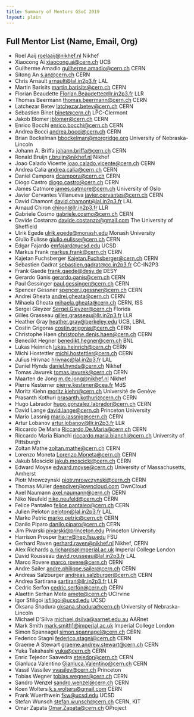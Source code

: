 ```yaml
---
title: Summary of Mentors GSoC 2019
layout: plain
---
```


## Full Mentor List (Name, Email, Org)	

* Roel Aaij [roelaaij@nikhef.nl](mailto:roelaaij@nikhef.nl) Nikhef
* Xiaocong Ai [xiaocong.ai@cern.ch](mailto:xiaocong.ai@cern.ch) UCB
* Guilherme Amadio [guilherme.amadio@cern.ch](mailto:guilherme.amadio@cern.ch) CERN
* Sitong An [s.an@cern.ch](mailto:s.an@cern.ch) CERN
* Chris Arnault [arnault@lal.in2p3.fr](mailto:arnault@lal.in2p3.fr) LAL
* Martin Barisits [martin.barisits@cern.ch](mailto:martin.barisits@cern.ch) CERN
* Florian Beaudette [Florian.Beaudette@llr.in2p3.fr](mailto:Florian.Beaudette@llr.in2p3.fr) LLR
* Thomas Beermann [thomas.beermann@cern.ch](mailto:thomas.beermann@cern.ch) CERN
* Latchezar Betev [latchezar.betev@cern.ch](mailto:latchezar.betev@cern.ch) CERN
* Sebastien Binet [binet@cern.ch](mailto:binet@cern.ch) LPC-Clermont
* Jakob Blomer [jblomer@cern.ch](mailto:jblomer@cern.ch) CERN
* Enrico Bocchi [enrico.bocchi@cern.ch](mailto:enrico.bocchi@cern.ch) CERN
* Andrea Bocci [andrea.bocci@cern.ch](mailto:andrea.bocci@cern.ch) CERN
* Brian Bockelman [bbockelman@morgridge.org](mailto:bbockelman@morgridge.org) University of Nebraska-Lincoln
* Johann A. Briffa [johann.briffa@cern.ch](mailto:johann.briffa@cern.ch) CERN
* Ronald Bruijn [r.bruijn@nikhef.nl](mailto:r.bruijn@nikhef.nl) Nikhef
* Joao Calado Vicente [joao.calado.vicente@cern.ch](mailto:joao.calado.vicente@cern.ch) CERN
* Andrea Calia [andrea.calia@cern.ch](mailto:andrea.calia@cern.ch) CERN
* Daniel Campora [dcampora@cern.ch](mailto:dcampora@cern.ch) CERN
* Diogo Castro [diogo.castro@cern.ch](mailto:diogo.castro@cern.ch) CERN
* James Catmore [james.catmore@cern.ch](mailto:james.catmore@cern.ch) University of Oslo
* Javier Cervantes Villanueva [javier.cervantes@cern.ch](mailto:javier.cervantes@cern.ch) CERN
* David Chamont [david.chamont@lal.in2p3.fr](mailto:david.chamont@lal.in2p3.fr) LAL
* Arnaud Chiron [chiron@llr.in2p3.fr](mailto:chiron@llr.in2p3.fr) LLR
* Gabriele Cosmo [gabriele.cosmo@cern.ch](mailto:gabriele.cosmo@cern.ch) CERN
* Davide Costanzo [davide.costanzo@gmail.com](mailto:davide.costanzo@gmail.com) The University of Sheffield
* Ulrik Egede [ulrik.egede@monash.edu](mailto:ulrik.egede@monash.edu) Monash University
* Giulio Eulisse [giulio.eulisse@cern.ch](mailto:giulio.eulisse@cern.ch) CERN
* Edgar Fajardo [emfajard@ucsd.edu](mailto:emfajard@ucsd.edu) UCSD
* Markus Frank [markus.frank@cern.ch](mailto:markus.frank@cern.ch) CERN
* Kajetan Fuchsberger [Kajetan.Fuchsberger@cern.ch](mailto:Kajetan.Fuchsberger@cern.ch) CERN
* Sebastien Gadrat [sebastien.gadrat@cc.in2p3.fr](mailto:sebastien.gadrat@cc.in2p3.fr) CC-IN2P3
* Frank Gaede <frank.gaede@desy.de> DESY
* Gerardo Ganis [gerardo.ganis@cern.ch](mailto:gerardo.ganis@cern.ch) CERN
* Paul Gessinger [paul.gessinger@cern.ch](mailto:paul.gessinger@cern.ch) CERN
* Spencer Gessner [spencer.j.gessner@cern.ch](mailto:spencer.j.gessner@cern.ch) CERN
* Andrei Gheata [andrei.gheata@cern.ch](mailto:andrei.gheata@cern.ch) CERN
* Mihaela Gheata [mihaela.gheata@cern.ch](mailto:mihaela.gheata@cern.ch) CERN, ISS
* Sergei Gleyzer [Sergei.Gleyzer@cern.ch](mailto:Sergei.Gleyzer@cern.ch) Florida
* Gilles Grasseau [gilles.grasseau@llr.in2p3.fr](mailto:gilles.grasseau@llr.in2p3.fr) LLR
* Heather Gray [heather.gray@berkeley.edu](mailto:heather.gray@berkeley.edu) UCB, LBNL
* Costin Grigoras [costin.grigoras@cern.ch](mailto:costin.grigoras@cern.ch) CERN
* Christophe Haen [christophe.denis.haen@cern.ch](mailto:christophe.denis.haen@cern.ch) CERN
* Benedikt Hegner <benedikt.hegner@cern.ch> BNL
* Lukas Heinrich [lukas.heinrich@cern.ch](mailto:lukas.heinrich@cern.ch) CERN
* Michi Hostettler [michi.hostettler@cern.ch](mailto:michi.hostettler@cern.ch) CERN
* Julius Hrivnac [hrivnac@lal.in2p3.fr](mailto:hrivnac@lal.in2p3.fr) LAL
* Daniel Hynds [daniel.hynds@cern.ch](mailto:daniel.hynds@cern.ch) Nikhef
* Tomas Javurek [tomas.javurek@cern.ch](mailto:tomas.javurek@cern.ch) CERN
* Maarten de Jong [m.de.jong@nikhef.nl](mailto:m.de.jong@nikhef.nl) Nikhef
* Pierre Kesterner [pierre.kestener@cea.fr](mailto:pierre.kestener@cea.fr) MdS
* Moritz Kiehn [moritz.kiehn@cern.ch](mailto:moritz.kiehn@cern.ch) Université de Genève
* Prasanth Kothuri [prasanth.kothuri@cern.ch](mailto:prasanth.kothuri@cern.ch) CERN
* Hugo Labrador [hugo.gonzalez.labrador@cern.ch](mailto:hugo.gonzalez.labrador@cern.ch) CERN
* David Lange [david.lange@cern.ch](mailto:david.lange@cern.ch) Princeton University
* Mario Lassnig [mario.lassnig@cern.ch](mailto:mario.lassnig@cern.ch) CERN
* Artur Lobanov [artur.lobanov@llr.in2p3.fr](mailto:artur.lobanov@llr.in2p3.fr) LLR
* Riccardo De Maria [Riccardo.De.Maria@cern.ch](mailto:Riccardo.De.Maria@cern.ch) CERN
* Riccardo Maria Bianchi [riccardo.maria.bianchi@cern.ch](mailto:riccardo.maria.bianchi@cern.ch) University of Pittsburgh
* Zoltan Mathe [zoltan.mathe@cern.ch](mailto:zoltan.mathe@cern.ch) CERN
* Lorenzo Moneta [Lorenzo.Moneta@cern.ch](mailto:Lorenzo.Moneta@cern.ch) CERN
* Jakub Moscicki [jakub.moscicki@cern.ch](mailto:jakub.moscicki@cern.ch) CERN
* Edward Moyse [edward.moyse@cern.ch](mailto:edward.moyse@cern.ch) University of Massachusetts, Amherst
* Piotr Mrowczynski [piotr.mrowczynski@cern.ch](mailto:piotr.mrowczynski@cern.ch) CERN
* Thomas Müller [deepdiver@owncloud.com](mailto:deepdiver@owncloud.com) OwnCloud
* Axel Naumann [axel.naumann@cern.ch](mailto:axel.naumann@cern.ch) CERN
* Niko Neufeld [niko.neufeld@cern.ch](mailto:niko.neufeld@cern.ch) CERN
* Felice Pantaleo [felice.pantaleo@cern.ch](mailto:felice.pantaleo@cern.ch) CERN
* Julien Peloton [peloton@lal.in2p3.fr](mailto:peloton@lal.in2p3.fr) LAL
* Marko Petric [marko.petric@cern.ch](mailto:marko.petric@cern.ch) CERN
* Danilo Piparo [danilo.piparo@cern.ch](mailto:danilo.piparo@cern.ch) CERN
* Jim Pivarski [pivarski@princeton.edu](mailto:pivarski@princeton.edu) Princeton University
* Harrison Prosper [harry@hep.fsu.edu](mailto:harry@hep.fsu.edu) FSU
* Gerhard Raven [gerhard.raven@nikhef.nl](mailto:gerhard.raven@nikhef.nl) Nikhef, CERN
* Alex Richards [a.richards@imperial.ac.uk](mailto:a.richards@imperial.ac.uk) Imperial College London
* David Rousseau [david.rousseau@lal.in2p3.fr](mailto:david.rousseau@lal.in2p3.fr) LAL
* Marco Rovere [marco.rovere@cern.ch](mailto:marco.rovere@cern.ch) CERN
* Andre Sailer [andre.philippe.sailer@cern.ch](mailto:andre.philippe.sailer@cern.ch) CERN
* Andreas Salzburger [andreas.salzburger@cern.ch](mailto:andreas.salzburger@cern.ch) CERN
* Andrea Sartirana [sartiran@llr.in2p3.fr](mailto:sartiran@llr.in2p3.fr) LLR
* Cedric Serfon [cedric.serfon@cern.ch](mailto:cedric.serfon@cern.ch) CERN
* Alaettin Serhan Mete [amete@cern.ch](mailto:amete@cern.ch) UCIrvine
* Igor Sfiligoi [isfiligoi@ucsd.edu](mailto:isfiligoi@ucsd.edu) UCSD
* Oksana Shadura [oksana.shadura@cern.ch](mailto:oksana.shadura@cern.ch) University of Nebraska-Lincoln
* Michael D'Silva [michael.dsilva@aarnet.edu.au](mailto:michael.dsilva@aarnet.edu.au) AARnet
* Mark Smith [mark.smith1@imperial.ac.uk](mailto:mark.smith1@imperial.ac.uk) Imperial College London
* Simon Spannagel [simon.spannagel@cern.ch](mailto:simon.spannagel@cern.ch) CERN
* Federico Stagni [federico.stagni@cern.ch](mailto:federico.stagni@cern.ch) CERN
* Graeme A Stewart <graeme.andrew.stewart@cern.ch> CERN
* Yuka Takahashi [yuka@cern.ch](mailto:yuka@cern.ch) CERN
* Enric Tejedor Saavedra [etejedor@cern.ch](mailto:etejedor@cern.ch) CERN
* Gianluca Valentino [Gianluca.Valentino@cern.ch](mailto:Gianluca.Valentino@cern.ch) CERN
* Vassil Vassilev [vvasilev@cern.ch](mailto:vvasilev@cern.ch) Princeton
* Tobias Wegner [tobias.wegner@cern.ch](mailto:tobias.wegner@cern.ch) CERN
* Sandro Wenzel [sandro.wenzel@cern.ch](mailto:sandro.wenzel@cern.ch) CERN
* Koen Wolters [k.s.wolters@gmail.com](mailto:k.s.wolters@gmail.com) CERN
* Frank Wuerthwein [fkw@ucsd.edu](mailto:fkw@ucsd.edu) UCSD
* Stefan Wunsch [stefan.wunsch@cern.ch](mailto:stefan.wunsch@cern.ch) CERN, KIT
* Omar Zapata [Omar.Zapata@cern.ch](mailto:Omar.Zapata@cern.ch) OProject
